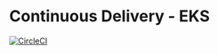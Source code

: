 # Continuous Delivery - EKS

[![CircleCI](https://dl.circleci.com/status-badge/img/gh/arthurjguerra/continuous-delivery-eks/tree/main.svg?style=svg)](https://dl.circleci.com/status-badge/redirect/gh/arthurjguerra/continuous-delivery-eks/tree/main)
